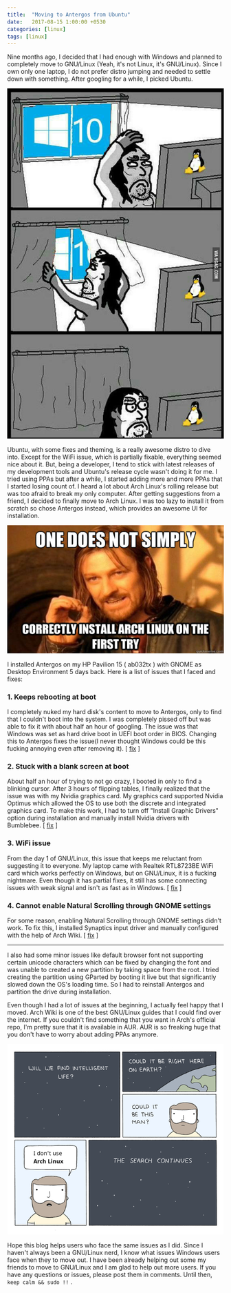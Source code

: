 ```yaml
---
title:  "Moving to Antergos from Ubuntu"
date:   2017-08-15 1:00:00 +0530
categories: [linux]
tags: [linux]
---
```


Nine months ago, I decided that I had enough with Windows and planned to 
completely move to GNU/Linux (Yeah, it's not Linux, it's GNU/Linux). 
Since I own only one laptop, I do not prefer distro jumping and needed to 
settle down with something. After googling for a while, I picked Ubuntu.

![](/images/blog/close_windows.jpeg)

Ubuntu, with some fixes and theming, is a really awesome distro to dive into. 
Except for the WiFi issue, which is partially fixable, everything seemed nice 
about it. But, being a developer, I tend to stick with latest releases of my 
development tools and Ubuntu's release cycle wasn't doing it for me. I tried 
using PPAs but after a while, I started adding more and more PPAs that I started
losing count of. I heard a lot about Arch Linux's rolling release but was 
too afraid to break my only computer. After getting suggestions from a friend, 
I decided to finally move to Arch Linux. I was too lazy to install it from scratch so 
chose Antergos instead, which provides an awesome UI for installation. 

![](/images/blog/arch_installation.jpg)

I installed Antergos on my HP Pavilion 15 ( ab032tx ) with GNOME as Desktop 
Environment 5 days back. Here is a list of issues that I faced and fixes:

### 1. Keeps rebooting at boot

I completely nuked my hard disk's content to move to Antergos, only to find that 
I couldn't boot into the system. I was completely pissed off but was able to fix
it with about half an hour of googling. The issue was that Windows was set as 
hard drive boot in UEFI boot order in BIOS. Changing this to Antergos fixes the 
issue(I never thought Windows could be this fucking annoying even after 
removing it). [ [fix](https://forum.antergos.com/topic/6192/antergos-keeps-restarting-at-boot-after-fresh-install/7) ]

### 2. Stuck with a blank screen at boot

About half an hour of trying to not go crazy, I booted in only to find a 
blinking cursor. After 3 hours of flipping tables, I finally realized that the 
issue was with my Nvidia graphics card. My graphics card supported Nvidia 
Optimus which allowed the OS to use both the discrete and integrated graphics 
card. To make this work, I had to turn off "Install Graphic Drivers" option during
installation and manually install Nvidia drivers with Bumblebee. [ [fix](https://antergos.com/wiki/it/hardware/bumblebee-for-nvidia-optimus/) ]

### 3. WiFi issue

From the day 1 of GNU/Linux, this issue that keeps me reluctant from suggesting it to 
everyone. My laptop came with Realtek RTL8723BE WiFi card which works 
perfectly on Windows, but on GNU/Linux, it is a fucking nightmare. Even though it has partial
fixes, it still has some connecting issues with weak signal and isn't as fast as
in Windows. [ [fix](https://iamjagjeetubhi.wordpress.com/2016/06/19/install-realtek-rtl8723be-wifi-drivers-in-arch-linux/) ]

### 4. Cannot enable Natural Scrolling through GNOME settings

For some reason, enabling Natural Scrolling through GNOME settings didn't work.
To fix this, I installed Synaptics input driver and manually configured with the
help of Arch Wiki. [ [fix](https://wiki.archlinux.org/index.php/Touchpad_Synaptics#Natural_scrolling) ]

--------------------------------------------------------------------------------

I also had some minor issues like default browser font not supporting certain 
unicode characters which can be fixed by changing the font and was unable to 
created a new partition by taking space from the root. I tried creating the 
partition using GParted by booting it live but that significantly slowed down 
the OS's loading time. So I had to reinstall Antergos and partition the drive 
during installation. 

Even though I had a lot of issues at the beginning, I actually feel happy that I 
moved. Arch Wiki is one of the best GNU/Linux guides that I could find over the 
internet. If you couldn't find something that you want in Arch's official repo, 
I'm pretty sure that it is available in AUR. AUR is so freaking huge that you 
don't have to worry about adding PPAs anymore.

![](/images/blog/intelligent_life_arch_linux.png)

Hope this blog helps users who face the same issues as I did. Since I haven't 
always been a GNU/Linux nerd, I know what issues Windows users face when they to 
move out. I have been already helping out some my friends to move to GNU/Linux and I am
glad to help out more users. If you have any questions or issues, please post 
them in comments. Until then, `keep calm && sudo !!` .